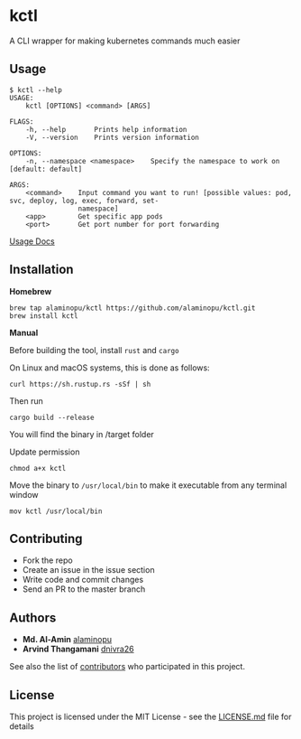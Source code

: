 # kctl

A CLI wrapper for making kubernetes commands much easier

## Usage

```
$ kctl --help
USAGE:
    kctl [OPTIONS] <command> [ARGS]

FLAGS:
    -h, --help       Prints help information
    -V, --version    Prints version information

OPTIONS:
    -n, --namespace <namespace>    Specify the namespace to work on [default: default]

ARGS:
    <command>    Input command you want to run! [possible values: pod, svc, deploy, log, exec, forward, set-
                 namespace]
    <app>        Get specific app pods
    <port>       Get port number for port forwarding
```

[Usage Docs](https://github.com/alaminopu/kctl/wiki)  

## Installation

**Homebrew**
```
brew tap alaminopu/kctl https://github.com/alaminopu/kctl.git  
brew install kctl
```

**Manual**

Before building the tool, install `rust` and `cargo`

On Linux and macOS systems, this is done as follows:

```
curl https://sh.rustup.rs -sSf | sh
```

Then run

```
cargo build --release 
```

You will find the binary in /target folder

Update permission 

```
chmod a+x kctl
```

Move the binary to `/usr/local/bin` to make it executable from any terminal window 

```
mov kctl /usr/local/bin
```


## Contributing
- Fork the repo
- Create an issue in the issue section
- Write code and commit changes 
- Send an PR to the master branch 


## Authors

* **Md. Al-Amin** [alaminopu](https://github.com/alaminopu)
* **Arvind Thangamani** [dnivra26](https://github.com/dnivra26)

See also the list of [contributors](https://github.com/alaminopu/kctl/contributors) who participated in this project.

## License

This project is licensed under the MIT License - see the [LICENSE.md](LICENSE.md) file for details